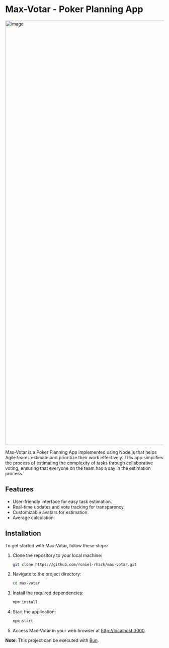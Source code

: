 # Max-Votar - Poker Planning App

<img width="1349" alt="image" src="https://github.com/roniel-rhack/max-votar/assets/42304672/054f0637-be1c-4a11-8082-fa4774814d4f">


Max-Votar is a Poker Planning App implemented using Node.js that helps Agile teams estimate and prioritize their work effectively. This app simplifies the process of estimating the complexity of tasks through collaborative voting, ensuring that everyone on the team has a say in the estimation process.

## Features

- User-friendly interface for easy task estimation.
- Real-time updates and vote tracking for transparency.
- Customizable avatars for estimation.
- Average calculation.

## Installation

To get started with Max-Votar, follow these steps:

1. Clone the repository to your local machine:

   ```bash
   git clone https://github.com/roniel-rhack/max-votar.git
   ```
2. Navigate to the project directory:
   ```bash
   cd max-votar
   ```
3. Install the required dependencies:
   ```bash
   npm install
   ```
4. Start the application:
   ```bash
   npm start
   ```
5. Access Max-Votar in your web browser at [http://localhost:3000](http://localhost:3000).

**Note**: This project can be executed with [Bun](https://bun.sh).
